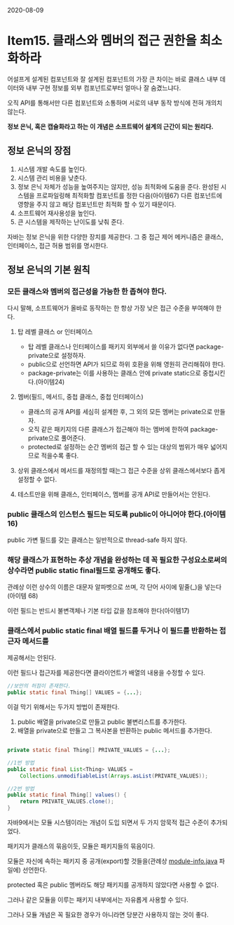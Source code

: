 2020-08-09



# Item15. 클래스와 멤버의 접근 권한을 최소화하라

어설프게 설계된 컴포넌트와 잘 설계된 컴포넌트의 가장 큰 차이는 바로 클래스 내부 데이터와 내부 구현 정보를 외부 컴포넌트로부터 얼마나 잘 숨겼느냐다. 

오직 API를 통해서만 다른 컴포넌트와 소통하며 서로의 내부 동작 방식에 전혀 개의치 않는다. 

**정보 은닉, 혹은 캡슐화라고 하는 이 개념은 소프트웨어 설계의 근간이 되는 원리다.** 

## 정보 은닉의 장점

1. 시스템 개발 속도를 높인다. 
2. 시스템 관리 비용을 낮춘다. 
3. 정보 은닉 자체가 성능을 높여주지는 않지만, 성능 최적화에 도움을 준다. 
완성된 시스템을 프로파일링해 최적화할 컴포넌트를 정한 다음(아이템67) 다른 컴포넌트에 영향을 주지 않고 해당 컴포넌트만 최적화 할 수 있기 때문이다. 
4. 소프트웨어 재사용성을 높인다. 
5. 큰 시스템을 제작하는 난이도를 낮춰 준다.

자바는 정보 은닉을 위한 다양한 장치를 제공한다. 그 중 접근 제어 메커니즘은 클래스, 인터페이스, 접근 허용 범위를 명시한다. 

 

## 정보 은닉의 기본 원칙

### **모든 클래스와 멤버의 접근성을 가능한 한 좁혀야 한다.**

다시 말해, 소프트웨어가 올바로 동작하는 한 항상 가장 낮은 접근 수준을 부여해야 한다. 

1. 탑 레벨 클래스 or 인터페이스 
    - 탑 레벨 클래스나 인터페이스를 패키지 외부에서 쓸 이유가 없다면 package-private으로 설정하자.
    - public으로 선언하면 API가 되므로 하위 호환을 위해 영원히 관리해줘야 한다.
    - package-private는 이를 사용하는 클래스 안에 private static으로 중첩시킨다.(아이템24)

2. 멤버(필드, 메서드, 중첩 클래스, 중첩 인터페이스)
    - 클래스의 공개 API를 세심히 설계한 후, 그 외의 모든 멤버는 private으로 만들자.
    - 오직 같은 패키지의 다른 클래스가 접근해야 하는 멤버에 한하여 package-private으로 풀어준다.
    - protected로 설정하는 순간 멤버의 접근 할 수 있는 대상의 범위가 매우 넓어지므로 적을수록 좋다.

3. 상위 클래스에서 메서드를 재정의할 때는그 접근 수준을 상위 클래스에서보다 좁게 설정할 수 없다. 
4. 테스트만을 위해 클래스, 인터페이스, 멤버를 공개 API로 만들어서는 안된다. 

### public 클래스의 인스턴스 필드는 되도록 public이 아니어야 한다.(아이템16)

public 가변 필드를 갖는 클래스는 일반적으로 thread-safe 하지 않다. 

### 해당 클래스가 표현하는 추상 개념을 완성하는 데 꼭 필요한 구성요소로써의 상수라면 public static final필드로 공개해도 좋다.

관례상 이런 상수의 이름은 대문자 알파벳으로 쓰며, 각 단어 사이에 밑줄(_)을 넣는다(아이템 68)

이런 필드는 반드시 불변객체나 기본 타입 값을 참조해야 한다(아이템17)

### 클래스에서 public static final 배열 필드를 두거나 이 필드를 반환하는 접근자 메서드를
제공해서는 안된다.

 이런 필드나 접근자를 제공한다면 클라이언트가 배열의 내용을 수정할 수 있다.

```java
//보안의 허점이 존재한다.
public static final Thing[] VALUES = {...};
```

이걸 막기 위해서는 두가지 방법이 존재한다.

1. public 배열을 private으로 만들고 public 불변리스트를 추가한다. 
2. 배열을 private으로 만들고 그 복사본을 반환하는 public 메서드를 추가한다.

```java

private static final Thing[] PRIVATE_VALUES = {...};

//1번 방법
public static final List<Thing> VALUES = 
	Collections.unmodifiableList(Arrays.asList(PRIVATE_VALUES));

//2번 방법
public static final Thing[] values() {
	return PRIVATE_VALUES.clone();
}
```

자바9에서는 모듈 시스템이라는 개념이 도입 되면서 두 가지 암묵적 접근 수준이 추가되었다.

패키지가 클래스의 묶음이듯, 모듈은 패키지들의 묶음이다. 

모듈은 자신에 속하는 패키지 중 공개(export)할 것들을(관례상 [module-info.java](http://module-info.java) 파일에) 선언한다. 

protected 혹은 public 멤버라도 해당 패키지를 공개하지 않았다면 사용할 수 없다. 

그러나 같은 모듈을 이루는 패키지 내부에서는 자유롭게 사용할 수 있다. 

그러나 모듈 개념은 꼭 필요한 경우가 아니라면 당분간 사용하지 않는 것이 좋다.